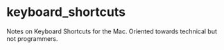 # keyboard_shortcuts
Notes on Keyboard Shortcuts for the Mac. Oriented towards technical but not programmers.
